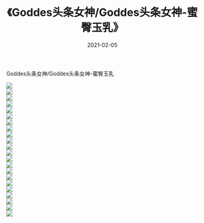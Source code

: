 ﻿---
layout: post
title:  《Goddes头条女神/Goddes头条女神-蜜臀玉乳》
date:   2021-02-05
img: http://img.660000.xyz/Sharelink/网络美图/2021/Goddes头条女神/Goddes头条女神-蜜臀玉乳/000.jpg
categories: [美女, 清纯, 唯美]
---

Goddes头条女神/Goddes头条女神-蜜臀玉乳

 ![](http://img.660000.xyz/Sharelink/网络美图/2021/Goddes头条女神/Goddes头条女神-蜜臀玉乳/001.jpg) <br>![](http://img.660000.xyz/Sharelink/网络美图/2021/Goddes头条女神/Goddes头条女神-蜜臀玉乳/002.jpg) <br>![](http://img.660000.xyz/Sharelink/网络美图/2021/Goddes头条女神/Goddes头条女神-蜜臀玉乳/003.jpg) <br>![](http://img.660000.xyz/Sharelink/网络美图/2021/Goddes头条女神/Goddes头条女神-蜜臀玉乳/004.jpg) <br>![](http://img.660000.xyz/Sharelink/网络美图/2021/Goddes头条女神/Goddes头条女神-蜜臀玉乳/005.jpg) <br>![](http://img.660000.xyz/Sharelink/网络美图/2021/Goddes头条女神/Goddes头条女神-蜜臀玉乳/006.jpg) <br>![](http://img.660000.xyz/Sharelink/网络美图/2021/Goddes头条女神/Goddes头条女神-蜜臀玉乳/007.jpg) <br>![](http://img.660000.xyz/Sharelink/网络美图/2021/Goddes头条女神/Goddes头条女神-蜜臀玉乳/008.jpg) <br>![](http://img.660000.xyz/Sharelink/网络美图/2021/Goddes头条女神/Goddes头条女神-蜜臀玉乳/009.jpg) <br>![](http://img.660000.xyz/Sharelink/网络美图/2021/Goddes头条女神/Goddes头条女神-蜜臀玉乳/010.jpg) <br>![](http://img.660000.xyz/Sharelink/网络美图/2021/Goddes头条女神/Goddes头条女神-蜜臀玉乳/011.jpg) <br>![](http://img.660000.xyz/Sharelink/网络美图/2021/Goddes头条女神/Goddes头条女神-蜜臀玉乳/012.jpg) <br>![](http://img.660000.xyz/Sharelink/网络美图/2021/Goddes头条女神/Goddes头条女神-蜜臀玉乳/013.jpg) <br>![](http://img.660000.xyz/Sharelink/网络美图/2021/Goddes头条女神/Goddes头条女神-蜜臀玉乳/014.jpg) <br>![](http://img.660000.xyz/Sharelink/网络美图/2021/Goddes头条女神/Goddes头条女神-蜜臀玉乳/015.jpg) <br>![](http://img.660000.xyz/Sharelink/网络美图/2021/Goddes头条女神/Goddes头条女神-蜜臀玉乳/016.jpg) <br>![](http://img.660000.xyz/Sharelink/网络美图/2021/Goddes头条女神/Goddes头条女神-蜜臀玉乳/017.jpg) <br>![](http://img.660000.xyz/Sharelink/网络美图/2021/Goddes头条女神/Goddes头条女神-蜜臀玉乳/018.jpg) <br>![](http://img.660000.xyz/Sharelink/网络美图/2021/Goddes头条女神/Goddes头条女神-蜜臀玉乳/019.jpg) <br>![](http://img.660000.xyz/Sharelink/网络美图/2021/Goddes头条女神/Goddes头条女神-蜜臀玉乳/020.jpg) <br>![](http://img.660000.xyz/Sharelink/网络美图/2021/Goddes头条女神/Goddes头条女神-蜜臀玉乳/021.jpg) <br>![](http://img.660000.xyz/Sharelink/网络美图/2021/Goddes头条女神/Goddes头条女神-蜜臀玉乳/022.jpg) <br>